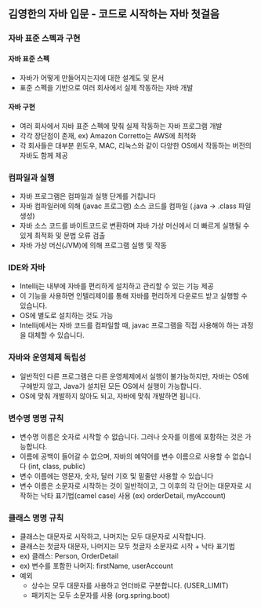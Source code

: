 ## 김영한의 자바 입문 - 코드로 시작하는 자바 첫걸음

### 자바 표준 스펙과 구현

#### 자바 표준 스펙 
- 자바가 어떻게 만들어지는지에 대한 설계도 및 문서
- 표준 스펙을 기반으로 여러 회사에서 실제 작동하는 자바 개발

#### 자바 구현
- 여러 회사에서 자바 표준 스펙에 맞춰 실제 작동하는 자바 프로그램 개발
- 각각 장단점이 존재, ex) Amazon Corretto는 AWS에 최적화
- 각 회사들은 대부분 윈도우, MAC, 리눅스와 같이 다양한 OS에서 작동하는 버전의 자바도 함께 제공

### 컴파일과 실행
- 자바 프로그램은 컴파일과 실행 단계를 거칩니다
- 자바 컴파일러에 의해 (javac 프로그램) 소스 코드를 컴파일 (.java -> .class 파일 생성)
- 자바 소스 코드를 바이트코드로 변환하며 자바 가상 머신에서 더 빠르게 실행될 수 있게 최적화 및 문법 오류 검출
- 자바 가상 머신(JVM)에 의해 프로그램 실행 및 작동

### IDE와 자바
- Intellij는 내부에 자바를 편리하게 설치하고 관리할 수 있는 기능 제공
- 이 기능을 사용하면 인텔리제이를 통해 자바를 편리하게 다운로드 받고 실행할 수 있습니다.
- OS에 별도로 설치하는 것도 가능
- Intellij에서는 자바 코드를 컴파일할 때, javac 프로그램을 직접 사용해야 하는 과정을 대체할 수 있습니다.


### 자바와 운영체제 독립성
- 일반적인 다른 프로그램은 다른 운영체제에서 실행이 불가능하지만, 자바는 OS에 구애받지 않고, Java가 설치된 모든 OS에서 실행이 가능합니다.
- OS에 맞춰 개발하지 않아도 되고, 자바에 맞춰 개발하면 됩니다.

### 변수명 명명 규칙
- 변수명 이름은 숫자로 시작할 수 없습니다. 그러나 숫자를 이름에 포함하는 것은 가능합니다.
- 이름에 공백이 들어갈 수 없으며, 자바의 예약어를 변수 이름으로 사용할 수 없습니다 (int, class, public)
- 변수 이름에는 영문자, 숫자, 달러 기호 및 밑줄만 사용할 수 있습니다
- 변수 이름은 소문자로 시작하는 것이 일반적이고, 그 이후의 각 단어는 대문자로 시작하는 낙타 표기법(camel case) 사용 (ex) orderDetail, myAccount)

### 클래스 명명 규칙
- 클래스는 대문자로 시작하고, 나머지는 모두 대문자로 시작합니다.
- 클래스는 첫글자 대문자, 나머지는 모두 첫글자 소문자로 시작 + 낙타 표기법
- ex) 클래스: Person, OrderDetail
- ex) 변수를 포함한 나머지: firstName, userAccount
- 예외
  - 상수는 모두 대문자를 사용하고 언더바로 구분합니다. (USER_LIMIT)
  - 패키지는 모두 소문자를 사용 (org.spring.boot)

